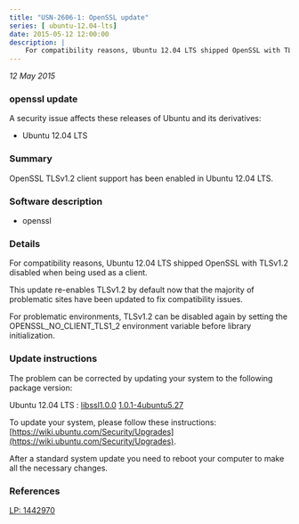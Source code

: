 ```yaml
---
title: "USN-2606-1: OpenSSL update"
series: [ ubuntu-12.04-lts]
date: 2015-05-12 12:00:00
description: |
    For compatibility reasons, Ubuntu 12.04 LTS shipped OpenSSL with TLSv1.2 disabled when being used as a client.
--- 
```

 
 

*12 May 2015*

### openssl update

A security issue affects these releases of Ubuntu and its derivatives:

* Ubuntu 12.04 LTS

### Summary

OpenSSL TLSv1.2 client support has been enabled in Ubuntu 12.04 LTS. 

### Software description

* openssl 

### Details

For compatibility reasons, Ubuntu 12.04 LTS shipped OpenSSL with TLSv1.2 disabled when being used as a client.

This update re-enables TLSv1.2 by default now that the majority of problematic sites have been updated to fix compatibility issues.

For problematic environments, TLSv1.2 can be disabled again by setting the OPENSSL_NO_CLIENT_TLS1_2 environment variable before library initialization. 

### Update instructions

The problem can be corrected by updating your system to the following package version:

Ubuntu 12.04 LTS
 : [libssl1.0.0](https://launchpad.net/ubuntu/+source/openssl) <span> [1.0.1-4ubuntu5.27](https://launchpad.net/ubuntu/+source/openssl/1.0.1-4ubuntu5.27) </span> 

To update your system, please follow these instructions: [https://wiki.ubuntu.com/Security/Upgrades](https://wiki.ubuntu.com/Security/Upgrades).

After a standard system update you need to reboot your computer to make all the necessary changes. 

### References

 
 [LP: 1442970](https://launchpad.net/bugs/1442970)
 

